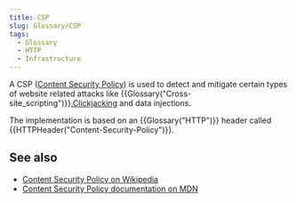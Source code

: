 ```yaml
---
title: CSP
slug: Glossary/CSP
tags:
  - Glossary
  - HTTP
  - Infrastructure
---
```

A CSP ([Content Security Policy](/en-US/docs/Web/HTTP/CSP)) is used to detect and mitigate certain types of website related attacks like {{Glossary("Cross-site_scripting")}},<a href="/en-US/docs/Glossary/Clickjacking">Clickjacking</a> and data injections.

The implementation is based on an {{Glossary("HTTP")}} header called {{HTTPHeader("Content-Security-Policy")}}.

## See also

- [Content Security Policy on Wikipedia](https://en.wikipedia.org/wiki/Content_Security_Policy)
- [Content Security Policy documentation on MDN](/en-US/docs/Web/HTTP/CSP)
